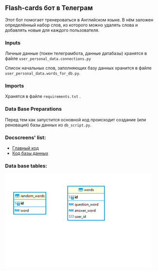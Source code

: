 ## Flash-cards бот в Телеграм

Этот бот помогает тренероваться в Английском языке. В нём
заложен определённый набор слов, из которого можно удалять слова и добавлять новые для каждого пользователя.

### Inputs

 Личные данные (токен телеграмбота, данные датабазы) хранятся в файле ``` user_personal_data.connections.py ```

 Список начальных слов, заполняющих базу данных хранится в файле ``` user_personal_data.words_for_db.py ```.

### Imports

Хранятся в файле ``` requirements.txt ``` .

### Data Base Preparations

Перед тем как запустится основной код происходит создание (или реновация) базы данных из ``` db_script.py ```.

### Docscreens' list:

- [Главный код](docstrings/docstring_for_main.md)
- [Код базы данных](docstrings/docstring_for_db_script.md)

### Data base tables:

![DB structure](db_scheme.png)
